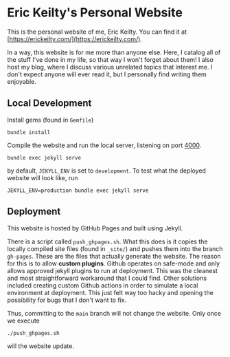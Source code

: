 # Eric Keilty's Personal Website

This is the personal website of me, Eric Keilty. You can find it at [https://erickeilty.com/](https://erickeilty.com/). 

In a way, this website is for me more than anyone else. Here, I catalog all of the stuff I've done in my life, so that way I won't forget about them! I also host my blog, where I discuss various unrelated topics that interest me. I don't expect anyone will ever read it, but I personally find writing them enjoyable.

## Local Development

Install gems (found in `Gemfile`)
```
bundle install
```

Compile the website and run the local server, listening on port [4000](http://127.0.0.1:4000/).
```
bundle exec jekyll serve
``` 

by default, `JEKYLL_ENV` is set to `development`. To test what the deployed website will look like, run
```
JEKYLL_ENV=production bundle exec jekyll serve
```

## Deployment

This website is hosted by GitHub Pages and built using Jekyll.

There is a script called `push_ghpages.sh`. What this does is it copies the locally compiled site files (found in `_site/`) and pushes them into the branch `gh-pages`. These are the files that actually generate the website. The reason for this is to allow **custom plugins**. Github operates on safe-mode and only allows approved jekyll plugins to run at deployment. This was the cleanest and most straightforward workaround that I could find. Other solutions included creating custom Github actions in order to simulate a local environment at deployment. This just felt way too hacky and opening the possibility for bugs that I don't want to fix.

Thus, committing to the `main` branch will not change the website. Only once we execute
```
./push_ghpages.sh
```
will the website update.
